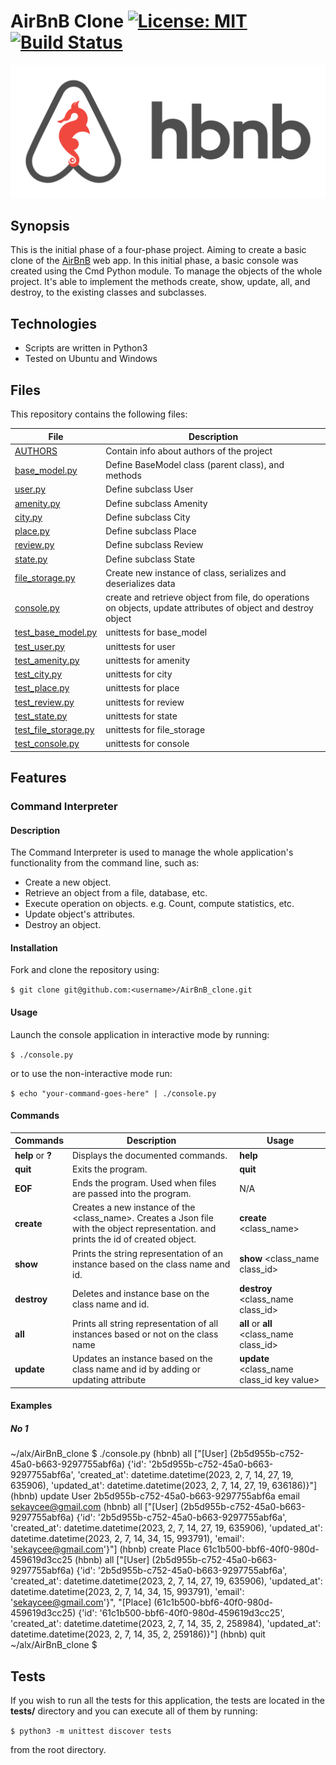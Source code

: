 # AirBnB Clone [![License: MIT](https://img.shields.io/badge/License-MIT-yellow.svg)](https://github.com/sekaycee/AirBnB_clone/blob/master/LICENSE) [![Build Status](https://travis-ci.org/sekaycee/AirBnB_clone.svg?branch=master)](https://travis-ci.org/sekaycee/AirBnB_clone)
![HBnB](./hbnb.png)

## Synopsis
This is the initial phase of a four-phase project. Aiming to create a basic clone of the [AirBnB](https://airbnb.com) web app. In this initial phase, a basic console was created using the Cmd Python module. To manage the objects of the whole project. It's able to implement the methods create, show, update, all, and destroy, to the existing classes and subclasses.

## Technologies
* Scripts are written in Python3
* Tested on Ubuntu and Windows

## Files
This repository contains the following files:

|   **File**   |   **Description**   |
| -------------- | --------------------- |
|[AUTHORS](./AUTHORS) | Contain info about authors of the project |
|[base_model.py](./models/base_model.py) | Define BaseModel class (parent class), and methods |
|[user.py](./models/user.py) | Define subclass User |
|[amenity.py](./models/amenity.py) | Define subclass Amenity |
|[city.py](./models/city.py)| Define subclass City |
|[place.py](./models/place.py)| Define subclass Place |
|[review.py](./models/review.py) | Define subclass Review |
|[state.py](./models/state.py) | Define subclass State |
|[file_storage.py](./models/engine/file_storage.py) | Create new instance of class, serializes and deserializes data |
|[console.py](./console.py) | create and retrieve object from file, do operations on objects, update attributes of object and destroy object |
|[test_base_model.py](./tests/test_models/test_base_model.py) | unittests for base_model |
|[test_user.py](./tests/test_models/test_user.py) | unittests for user |
|[test_amenity.py](./tests/test_models/test_amenity.py) | unittests for amenity |
|[test_city.py](./tests/test_models/test_city.py) | unittests for city |
|[test_place.py](./tests/test_models/test_place.py) | unittests for place |
|[test_review.py](./tests/test_models/test_review.py) | unittests for review |
|[test_state.py](./tests/test_models/test_state.py) | unittests for state |
|[test_file_storage.py](./tests/test_models/test_engine/test_file_storage.py) | unittests for file_storage |
|[test_console.py](./tests/test_console.py) | unittests for console |

## Features
### Command Interpreter
#### Description
The Command Interpreter is used to manage the whole application's functionality from the command line, such as:
+ Create a new object.
+ Retrieve an object from a file, database, etc.
+ Execute operation on objects. e.g. Count, compute statistics, etc.
+ Update object's attributes.
+ Destroy an object.

#### Installation
Fork and clone the repository using:

```$ git clone git@github.com:<username>/AirBnB_clone.git```

#### Usage
Launch the console application in interactive mode by running:

```$ ./console.py ```

or to use the non-interactive mode run:

```$ echo "your-command-goes-here" | ./console.py ```

#### Commands
| Commands | Description | Usage |
| -------- | ----------- | ----- |
| **help** or **?**| Displays the documented commands. | **help** |
| **quit**     | Exits the program. | **quit** |
| **EOF**      | Ends the program. Used when files are passed into the program. | N/A |
| **create**  | Creates a new instance of the \<class_name\>. Creates a Json file with the object representation. and prints the id of created object. | **create** \<class_name\> |
| **show**    | Prints the string representation of an instance based on the class name and id. | **show** \<class_name class_id\> |
| **destroy** | Deletes and instance base on the class name and id. | **destroy** \<class_name class_id\> |
| **all** | Prints all string representation of all instances based or not on the class name | **all** or **all** \<class_name class_id\> |
| **update** | Updates an instance based on the class name and id by adding or updating attribute | **update** \<class_name class_id key value\> |

#### Examples
##### No 1
~/alx/AirBnB_clone $ ./console.py
(hbnb) all
["[User] (2b5d955b-c752-45a0-b663-9297755abf6a) {'id': '2b5d955b-c752-45a0-b663-9297755abf6a', 'created_at': datetime.datetime(2023, 2, 7, 14, 27, 19, 635906), 'updated_at': datetime.datetime(2023, 2, 7, 14, 27, 19, 636186)}"]
(hbnb) update User 2b5d955b-c752-45a0-b663-9297755abf6a email sekaycee@gmail.com
(hbnb) all
["[User] (2b5d955b-c752-45a0-b663-9297755abf6a) {'id': '2b5d955b-c752-45a0-b663-9297755abf6a', 'created_at': datetime.datetime(2023, 2, 7, 14, 27, 19, 635906), 'updated_at': datetime.datetime(2023, 2, 7, 14, 34, 15, 993791), 'email': 'sekaycee@gmail.com'}"]
(hbnb) create Place
61c1b500-bbf6-40f0-980d-459619d3cc25
(hbnb) all
["[User] (2b5d955b-c752-45a0-b663-9297755abf6a) {'id': '2b5d955b-c752-45a0-b663-9297755abf6a', 'created_at': datetime.datetime(2023, 2, 7, 14, 27, 19, 635906), 'updated_at': datetime.datetime(2023, 2, 7, 14, 34, 15, 993791), 'email': 'sekaycee@gmail.com'}", "[Place] (61c1b500-bbf6-40f0-980d-459619d3cc25) {'id': '61c1b500-bbf6-40f0-980d-459619d3cc25', 'created_at': datetime.datetime(2023, 2, 7, 14, 35, 2, 258984), 'updated_at': datetime.datetime(2023, 2, 7, 14, 35, 2, 259186)}"]
(hbnb) quit
~/alx/AirBnB_clone $

## Tests
If you wish to run all the tests for this application,  the tests are located in the **tests/** directory and you can execute all of them by running:

```$ python3 -m unittest discover tests ```

from the root directory.
